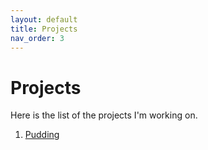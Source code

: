 ```yaml
---
layout: default
title: Projects
nav_order: 3
---
```


# Projects

Here is the list of the projects I'm working on.  
 1. [Pudding](/Pudding)
